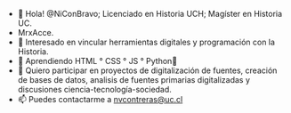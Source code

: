 - 👋 Hola! @NiConBravo; Licenciado en Historia UCH; Magíster en Historia UC.
- MrxAcce.
- 👀 Interesado en vincular herramientas digitales y programación con la Historia.
- 🌱 Aprendiendo HTML ° CSS ° JS ° Python🐍
- 💞️ Quiero participar en proyectos de digitalización de fuentes, creación de bases de datos, analisis de fuentes primarias digitalizadas y discusiones ciencia-tecnología-sociedad.
- 📫 Puedes contactarme a nvcontreras@uc.cl 

<!---
NiConBravo/NiConBravo is a ✨ special ✨ repository because its `README.md` (this file) appears on your GitHub profile.
You can click the Preview link to take a look at your changes.
--->
